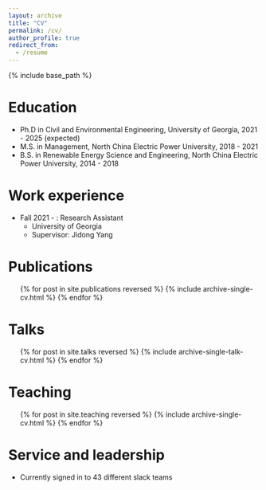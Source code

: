 ```yaml
---
layout: archive
title: "CV"
permalink: /cv/
author_profile: true
redirect_from:
  - /resume
---
```


{% include base_path %}

Education
======
* Ph.D in Civil and Environmental Engineering, University of Georgia, 2021 - 2025 (expected)
* M.S. in Management, North China Electric Power University, 2018 - 2021
* B.S. in Renewable Energy Science and Engineering, North China Electric Power University, 2014 - 2018

Work experience
======
* Fall 2021 - : Research Assistant
  * University of Georgia
  * Supervisor: Jidong Yang



Publications
======
  <ul>{% for post in site.publications reversed %}
    {% include archive-single-cv.html %}
  {% endfor %}</ul>
  
Talks
======
  <ul>{% for post in site.talks reversed %}
    {% include archive-single-talk-cv.html  %}
  {% endfor %}</ul>
  
Teaching
======
  <ul>{% for post in site.teaching reversed %}
    {% include archive-single-cv.html %}
  {% endfor %}</ul>
  
Service and leadership
======
* Currently signed in to 43 different slack teams
